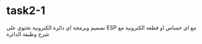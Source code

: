 # task2-1
تصميم وبرمجة اي دائرة الكترونية تحتوي على ESP مع اي حساس او قطعة الكترونية مع شرح وظيفة الدائرة
